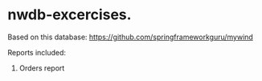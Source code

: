 # nwdb-excercises.

Based on this database: https://github.com/springframeworkguru/mywind

Reports included:

1. Orders report